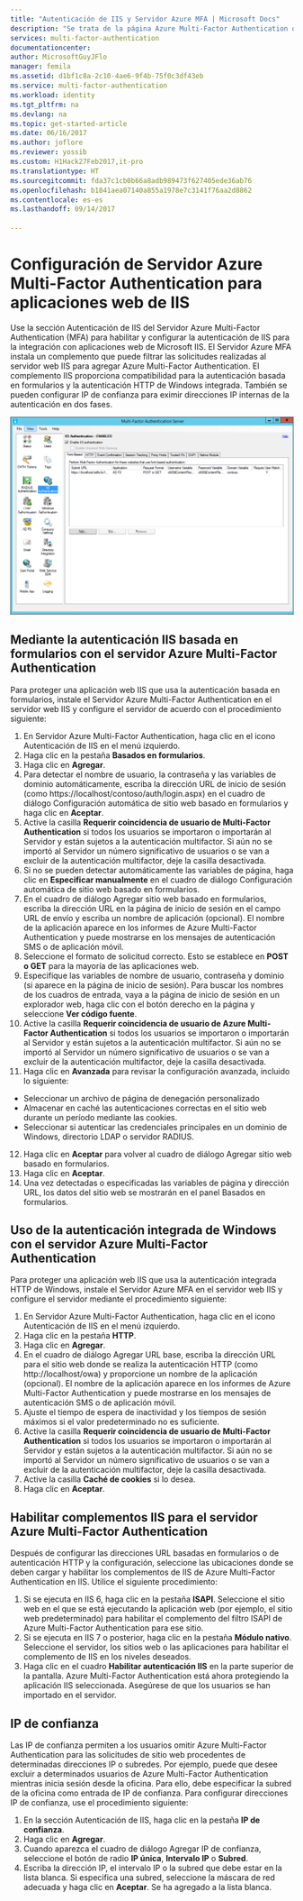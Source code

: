 ```yaml
---
title: "Autenticación de IIS y Servidor Azure MFA | Microsoft Docs"
description: "Se trata de la página Azure Multi-Factor Authentication que ayudará a implementar la autenticación IIS y el servidor Azure Multi-Factor Authentication."
services: multi-factor-authentication
documentationcenter: 
author: MicrosoftGuyJFlo
manager: femila
ms.assetid: d1bf1c8a-2c10-4ae6-9f4b-75f0c3df43eb
ms.service: multi-factor-authentication
ms.workload: identity
ms.tgt_pltfrm: na
ms.devlang: na
ms.topic: get-started-article
ms.date: 06/16/2017
ms.author: joflore
ms.reviewer: yossib
ms.custom: H1Hack27Feb2017,it-pro
ms.translationtype: HT
ms.sourcegitcommit: fda37c1cb0b66a8adb989473f627405ede36ab76
ms.openlocfilehash: b1841aea07140a855a1978e7c3141f76aa2d8862
ms.contentlocale: es-es
ms.lasthandoff: 09/14/2017

---
```

# <a name="configure-azure-multi-factor-authentication-server-for-iis-web-apps"></a>Configuración de Servidor Azure Multi-Factor Authentication para aplicaciones web de IIS

Use la sección Autenticación de IIS del Servidor Azure Multi-Factor Authentication (MFA) para habilitar y configurar la autenticación de IIS para la integración con aplicaciones web de Microsoft IIS. El Servidor Azure MFA instala un complemento que puede filtrar las solicitudes realizadas al servidor web IIS para agregar Azure Multi-Factor Authentication. El complemento IIS proporciona compatibilidad para la autenticación basada en formularios y la autenticación HTTP de Windows integrada. También se pueden configurar IP de confianza para eximir direcciones IP internas de la autenticación en dos fases.

![Autenticación IIS](./media/multi-factor-authentication-get-started-server-iis/iis.png)

## <a name="using-form-based-iis-authentication-with-azure-multi-factor-authentication-server"></a>Mediante la autenticación IIS basada en formularios con el servidor Azure Multi-Factor Authentication
Para proteger una aplicación web IIS que usa la autenticación basada en formularios, instale el Servidor Azure Multi-Factor Authentication en el servidor web IIS y configure el servidor de acuerdo con el procedimiento siguiente:

1. En Servidor Azure Multi-Factor Authentication, haga clic en el icono Autenticación de IIS en el menú izquierdo.
2. Haga clic en la pestaña **Basados en formularios**.
3. Haga clic en **Agregar**.
4. Para detectar el nombre de usuario, la contraseña y las variables de dominio automáticamente, escriba la dirección URL de inicio de sesión (como https://localhost/contoso/auth/login.aspx) en el cuadro de diálogo Configuración automática de sitio web basado en formularios y haga clic en **Aceptar**.
5. Active la casilla **Requerir coincidencia de usuario de Multi-Factor Authentication** si todos los usuarios se importaron o importarán al Servidor y están sujetos a la autenticación multifactor. Si aún no se importó al Servidor un número significativo de usuarios o se van a excluir de la autenticación multifactor, deje la casilla desactivada.
6. Si no se pueden detectar automáticamente las variables de página, haga clic en **Especificar manualmente** en el cuadro de diálogo Configuración automática de sitio web basado en formularios.
7. En el cuadro de diálogo Agregar sitio web basado en formularios, escriba la dirección URL en la página de inicio de sesión en el campo URL de envío y escriba un nombre de aplicación (opcional). El nombre de la aplicación aparece en los informes de Azure Multi-Factor Authentication y puede mostrarse en los mensajes de autenticación SMS o de aplicación móvil.
8. Seleccione el formato de solicitud correcto. Esto se establece en **POST o GET** para la mayoría de las aplicaciones web.
9. Especifique las variables de nombre de usuario, contraseña y dominio (si aparece en la página de inicio de sesión). Para buscar los nombres de los cuadros de entrada, vaya a la página de inicio de sesión en un explorador web, haga clic con el botón derecho en la página y seleccione **Ver código fuente**.
10. Active la casilla **Requerir coincidencia de usuario de Azure Multi-Factor Authentication** si todos los usuarios se importaron o importarán al Servidor y están sujetos a la autenticación multifactor. Si aún no se importó al Servidor un número significativo de usuarios o se van a excluir de la autenticación multifactor, deje la casilla desactivada.
11. Haga clic en **Avanzada** para revisar la configuración avanzada, incluido lo siguiente:

  - Seleccionar un archivo de página de denegación personalizado
  - Almacenar en caché las autenticaciones correctas en el sitio web durante un período mediante las cookies.
  - Seleccionar si autenticar las credenciales principales en un dominio de Windows, directorio LDAP o servidor RADIUS.

12. Haga clic en **Aceptar** para volver al cuadro de diálogo Agregar sitio web basado en formularios.
13. Haga clic en **Aceptar**.
14. Una vez detectadas o especificadas las variables de página y dirección URL, los datos del sitio web se mostrarán en el panel Basados en formularios.

## <a name="using-integrated-windows-authentication-with-azure-multi-factor-authentication-server"></a>Uso de la autenticación integrada de Windows con el servidor Azure Multi-Factor Authentication
Para proteger una aplicación web IIS que usa la autenticación integrada HTTP de Windows, instale el Servidor Azure MFA en el servidor web IIS y configure el servidor mediante el procedimiento siguiente:

1. En Servidor Azure Multi-Factor Authentication, haga clic en el icono Autenticación de IIS en el menú izquierdo.
2. Haga clic en la pestaña **HTTP**.
3. Haga clic en **Agregar**.
4. En el cuadro de diálogo Agregar URL base, escriba la dirección URL para el sitio web donde se realiza la autenticación HTTP (como http://localhost/owa) y proporcione un nombre de la aplicación (opcional). El nombre de la aplicación aparece en los informes de Azure Multi-Factor Authentication y puede mostrarse en los mensajes de autenticación SMS o de aplicación móvil.
5. Ajuste el tiempo de espera de inactividad y los tiempos de sesión máximos si el valor predeterminado no es suficiente.
6. Active la casilla **Requerir coincidencia de usuario de Multi-Factor Authentication** si todos los usuarios se importaron o importarán al Servidor y están sujetos a la autenticación multifactor. Si aún no se importó al Servidor un número significativo de usuarios o se van a excluir de la autenticación multifactor, deje la casilla desactivada.
7. Active la casilla **Caché de cookies** si lo desea.
8. Haga clic en **Aceptar**.

## <a name="enable-iis-plug-ins-for-azure-multi-factor-authentication-server"></a>Habilitar complementos IIS para el servidor Azure Multi-Factor Authentication
Después de configurar las direcciones URL basadas en formularios o de autenticación HTTP y la configuración, seleccione las ubicaciones donde se deben cargar y habilitar los complementos de IIS de Azure Multi-Factor Authentication en IIS. Utilice el siguiente procedimiento:

1. Si se ejecuta en IIS 6, haga clic en la pestaña **ISAPI**. Seleccione el sitio web en el que se está ejecutando la aplicación web (por ejemplo, el sitio web predeterminado) para habilitar el complemento del filtro ISAPI de Azure Multi-Factor Authentication para ese sitio.
2. Si se ejecuta en IIS 7 o posterior, haga clic en la pestaña **Módulo nativo**. Seleccione el servidor, los sitios web o las aplicaciones para habilitar el complemento de IIS en los niveles deseados.
3. Haga clic en el cuadro **Habilitar autenticación IIS** en la parte superior de la pantalla. Azure Multi-Factor Authentication está ahora protegiendo la aplicación IIS seleccionada. Asegúrese de que los usuarios se han importado en el servidor.

## <a name="trusted-ips"></a>IP de confianza
Las IP de confianza permiten a los usuarios omitir Azure Multi-Factor Authentication para las solicitudes de sitio web procedentes de determinadas direcciones IP o subredes. Por ejemplo, puede que desee excluir a determinados usuarios de Azure Multi-Factor Authentication mientras inicia sesión desde la oficina. Para ello, debe especificar la subred de la oficina como entrada de IP de confianza. Para configurar direcciones IP de confianza, use el procedimiento siguiente:

1. En la sección Autenticación de IIS, haga clic en la pestaña **IP de confianza**.
2. Haga clic en **Agregar**.
3. Cuando aparezca el cuadro de diálogo Agregar IP de confianza, seleccione el botón de radio **IP única**, **Intervalo IP** o **Subred**.
4. Escriba la dirección IP, el intervalo IP o la subred que debe estar en la lista blanca. Si especifica una subred, seleccione la máscara de red adecuada y haga clic en **Aceptar**. Se ha agregado a la lista blanca.

